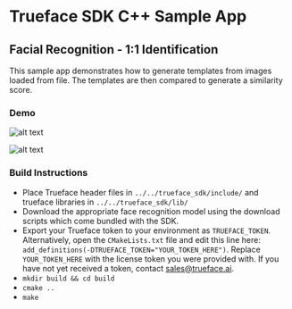 # Trueface SDK C++ Sample App
## Facial Recognition - 1:1 Identification
This sample app demonstrates how to generate templates from images loaded from file.
The templates are then compared to generate a similarity score.

### Demo
![alt text](https://i.ibb.co/G2skdHJ/Untitled-presentation-1.jpg)

![alt text](https://i.ibb.co/SPwVK4V/Untitled-presentation-1.jpg)

### Build Instructions
* Place Trueface header files in `../../trueface_sdk/include/` and trueface libraries in `../../trueface_sdk/lib/`
* Download the appropriate face recognition model using the download scripts which come bundled with the SDK. 
* Export your Trueface token to your environment as `TRUEFACE_TOKEN`.
  Alternatively, open the `CMakeLists.txt` file and edit this line here: `add_definitions(-DTRUEFACE_TOKEN="YOUR_TOKEN_HERE")`.
  Replace `YOUR_TOKEN_HERE` with the license token you were provided with. If you have not yet received a token, contact sales@trueface.ai.
* `mkdir build && cd build`
* `cmake ..`
* `make`


